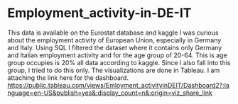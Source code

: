 # Employment_activity-in-DE-IT
This data is available on the Eurostat database and kaggle
I was curious about the employment activity of European Union, especially in Germany and Italy.
Using SQL I filtered the dataset where it contains only Germany and Italian employment activity and
for the age group of 20-64. This is age group occupies is 20%  all data according to kaggle. Since I also fall
into this group, I tried to do this only.
The visualizations are done in Tableau. I am attaching the link here for the dashboard.
https://public.tableau.com/views/Emloyment_activityinDEIT/Dashboard2?:language=en-US&publish=yes&:display_count=n&:origin=viz_share_link
